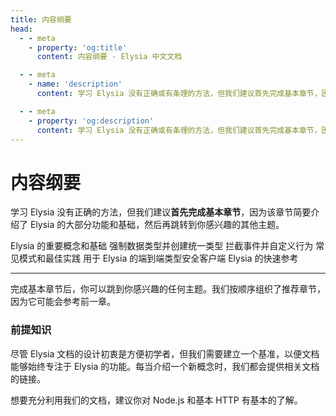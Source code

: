 ```yaml
---
title: 内容纲要
head:
  - - meta
    - property: 'og:title'
      content: 内容纲要 - Elysia 中文文档

  - - meta
    - name: 'description'
      content: 学习 Elysia 没有正确或有条理的方法，但我们建议首先完成基本章节，因为该章节简要介绍了 Elysia 的大部分功能和基础，然后再跳转到你感兴趣的其他主题。完成基本章节后，你可以跳转到任何感兴趣的主题。不过，我们建议你遵循本章的顺序，因为本章可能会引用前一章的内容。

  - - meta
    - property: 'og:description'
      content: 学习 Elysia 没有正确或有条理的方法，但我们建议首先完成基本章节，因为该章节简要介绍了 Elysia 的大部分功能和基础，然后再跳转到你感兴趣的其他主题。完成基本章节后，你可以跳转到任何感兴趣的主题。不过，我们建议你遵循本章的顺序，因为本章可能会引用前一章的内容。
---
```


<script setup>
    import Card from '../components/nearl/card.vue'
    import Deck from '../components/nearl/card-deck.vue'
</script>

# 内容纲要

学习 Elysia 没有正确的方法，但我们建议**首先完成基本章节**，因为该章节简要介绍了 Elysia 的大部分功能和基础，然后再跳转到你感兴趣的其他主题。

<Deck>
    <Card title="基础" href="/essential/route">
        Elysia 的重要概念和基础
    </Card>
    <Card title="校验" href="/validation/overview">
        强制数据类型并创建统一类型
    </Card>
    <Card title="生命周期" href="/life-cycle/overview">
        拦截事件并自定义行为
    </Card>
    <Card title="模式" href="/patterns/group">
        常见模式和最佳实践
    </Card>
    <Card title="Eden" href="/eden/overview">
        用于 Elysia 的端到端类型安全客户端
    </Card>
    <Card title="速查表" href="/integrations/cheat-sheet">
        Elysia 的快速参考
    </Card>
</Deck>

---

完成基本章节后，你可以跳到你感兴趣的任何主题。我们按顺序组织了推荐章节，因为它可能会参考前一章。

### 前提知识

尽管 Elysia 文档的设计初衷是方便初学者，但我们需要建立一个基准，以便文档能够始终专注于 Elysia 的功能。每当介绍一个新概念时，我们都会提供相关文档的链接。

想要充分利用我们的文档，建议你对 Node.js 和基本 HTTP 有基本的了解。

